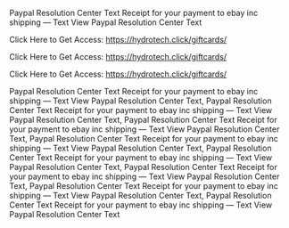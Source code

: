 Paypal Resolution Center Text Receipt for your payment to ebay inc shipping — Text View Paypal Resolution Center Text

Click Here to Get Access: https://hydrotech.click/giftcards/

Click Here to Get Access: https://hydrotech.click/giftcards/

Click Here to Get Access: https://hydrotech.click/giftcards/

Paypal Resolution Center Text Receipt for your payment to ebay inc shipping — Text View Paypal Resolution Center Text, Paypal Resolution Center Text Receipt for your payment to ebay inc shipping — Text View Paypal Resolution Center Text, Paypal Resolution Center Text Receipt for your payment to ebay inc shipping — Text View Paypal Resolution Center Text, Paypal Resolution Center Text Receipt for your payment to ebay inc shipping — Text View Paypal Resolution Center Text, Paypal Resolution Center Text Receipt for your payment to ebay inc shipping — Text View Paypal Resolution Center Text, Paypal Resolution Center Text Receipt for your payment to ebay inc shipping — Text View Paypal Resolution Center Text, Paypal Resolution Center Text Receipt for your payment to ebay inc shipping — Text View Paypal Resolution Center Text, Paypal Resolution Center Text Receipt for your payment to ebay inc shipping — Text View Paypal Resolution Center Text
